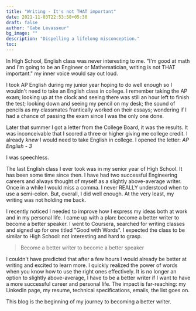 ```yaml
---
title: "Writing - It's not THAT important"
date: 2021-11-03T22:53:58+05:30
draft: false
author: "Gabe Levasseur"
bg_image: ""
description: "Dispelling a lifelong misconception."
toc: 
---
```


In High School, English class was never interesting to me. "I'm good at math and I'm going to be an Engineer or Mathematician, writing is not THAT important." my inner voice would say out loud.

I took AP English during my junior year hoping to do well enough so I wouldn't need to take an English class in college. I remember taking the AP exam; looking up at the clock and seeing there was still an hour left to finish the test; looking down and seeing my pencil on my desk; the sound of pencils as my classmates frantically worked on their essays; wondering if I had a chance of passing the exam since I was the only one done.

Later that summer I got a letter from the College Board, it was the results. It was inconceivable that I scored a three or higher giving me college credit. I already *knew* I would need to take English in college. I opened the letter: *AP English - 3*

I was speechless.

The last English class I ever took was in my senior year of High School. It has been some time since then. I have had two successful Engineering careers and always thought of myself as a slightly above-average writer. Once in a while I would miss a comma. I never REALLY understood when to use a semi-colon. But, overall, I did well enough. At the very least, my writing was not holding me back.

I recently noticed I needed to improve how I express my ideas both at work and in my personal life. I came up with a plan: become a better writer to become a better speaker. I went to Coursera, searched for writing classes and signed up for one titled "Good with Words". I expected the class to be similar to High School: not interesting and hard to grasp. 

> Become a better writer to become a better speaker


I couldn't have predicted that after a few hours I would already be better at writing and excited to learn more. I quickly realized the power of words when you know how to use the right ones effectively. It is no longer an option to slightly above-average, I have to be a better writer if I want to have a more successful career and personal life. The impact is far-reaching: my LinkedIn page, my resume, technical specifications, emails, the list goes on.

This blog is the beginning of my journey to becoming a better writer.
